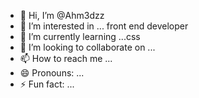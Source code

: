 - 👋 Hi, I’m @Ahm3dzz
- 👀 I’m interested in ... front end developer 
- 🌱 I’m currently learning ...css
- 💞️ I’m looking to collaborate on ...
- 📫 How to reach me ...
- 😄 Pronouns: ...
- ⚡ Fun fact: ...

<!---
Ahm3dzz/Ahm3dzz is a ✨ special ✨ repository because its `README.md` (this file) appears on your GitHub profile.
You can click the Preview link to take a look at your changes.
--->
